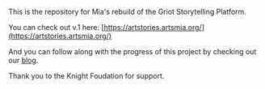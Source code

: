This is the repository for Mia's rebuild of the Griot Storytelling Platform.

You can check out v.1 here: [https://artstories.artsmia.org/](https://artstories.artsmia.org/)

And you can follow along with the progress of this project by checking out our [blog](https://github.com/artsmia/mia-storytelling/tree/master/blog).

Thank you to the Knight Foudation for support. 
